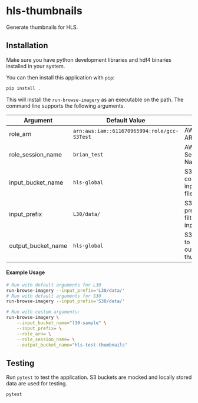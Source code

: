 # hls-thumbnails

Generate thumbnails for HLS.

## Installation

Make sure you have python development libraries and hdf4 binaries installed
in your system.

You can then install this application with `pip`:

```bash
pip install .
```

This will install the `run-browse-imagery` as an executable on the path.
The command line supports the following arguments.

| Argument | Default Value | Use |
| --- | --- | --- |
| role_arn | `arn:aws:iam::611670965994:role/gcc-S3Test` | AWS Role ARN |
| role_session_name | `brian_test` | AWS Role Session Name |
| input_bucket_name | `hls-global` | S3 Bucket containing input HD5 files |
| input_prefix | `L30/data/` | S3 key prefix to filter the input files |
| output_bucket_name | `hls-global` | S3 Bucket to store output thumbnails |

#### Example Usage

```bash
# Run with default arguments for L30
run-browse-imagery --input_prefix='L30/data/'
# Run with default arguments for S30
run-browse-imagery --input_prefix='S30/data/'

# Run with custom arguments:
run-browse-imagery \
    --input_bucket_name="l30-sample" \
    --input_prefix= \
    --role_arn= \
    --role_session_name= \
    --output_bucket_name="hls-test-thumbnails"
```


## Testing

Run `pytest` to test the application. S3 buckets are mocked and locally stored
data are used for testing.

```bash
pytest
```
